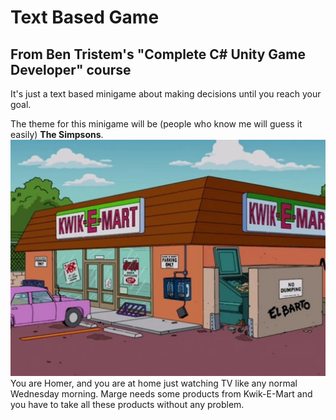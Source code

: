 # Text Based Game
## From Ben Tristem's "Complete C# Unity Game Developer" course
It's just a text based minigame about making decisions until you reach your goal.

The theme for this minigame will be (people who know me will guess it easily) **The Simpsons**.
![Foto: Fox Searchlight / Matt Groening](img/Kwik-E-Mart.jpg)
You are Homer, and you are at home just watching TV like any normal Wednesday morning. Marge needs some products from Kwik-E-Mart and you
have to take all these products without any problem.

